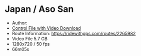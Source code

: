 # Japan / Aso San

  * Author:
  * [Control File with Video Download](JP_Aso_San_Control.zip)
  * Route Information: https://ridewithgps.com/routes/2265982
  * Video File 5.7 GB
  * 1280x720 / 50 fps
  * 66m05s
